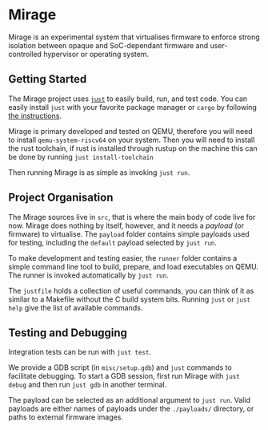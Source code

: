 # Mirage

Mirage is an experimental system that virtualises firmware to enforce strong isolation between opaque and SoC-dependant firmware and user-controlled hypervisor or operating system.

## Getting Started

The Mirage project uses [`just`](https://github.com/casey/just) to easily build, run, and test code.
You can easily install `just` with your favorite package manager or `cargo` by following [the instructions](https://just.systems/man/en/chapter_4.html).

Mirage is primary developed and tested on QEMU, therefore you will need to install `qemu-system-riscv64` on your system.
Then you will need to install the rust toolchain, if rust is installed through rustup on the machine this can be done by running `just install-toolchain`

Then running Mirage is as simple as invoking `just run`.

## Project Organisation

The Mirage sources live in `src`, that is where the main body of code live for now.
Mirage does nothing by itself, however, and it needs a _payload_ (or firmware) to virtualise.
The `payload` folder contains simple payloads used for testing, including the `default` payload selected by `just run`.

To make development and testing easier, the `runner` folder contains a simple command line tool to build, prepare, and load executables on QEMU.
The runner is invoked automatically by `just run`.

The `justfile` holds a collection of useful commands, you can think of it as similar to a Makefile without the C build system bits.
Running `just` or `just help` give the list of available commands.

## Testing and Debugging

Integration tests can be run with `just test`.

We provide a GDB script (in `misc/setup.gdb`) and `just` commands to facilitate debugging.
To start a GDB session, first run Mirage with `just debug` and then run `just gdb` in another terminal.

The payload can be selected as an additional argument to `just run`.
Valid payloads are either names of payloads under the `./payloads/` directory, or paths to external firmware images.
